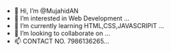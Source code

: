 - 👋 Hi, I’m @MujahidAN
- 👀 I’m interested in Web Development ...
- 🌱 I’m currently learning HTML,CSS,JAVASCRIPIT ...
- 💞️ I’m looking to collaborate on ...
- 📫 CONTACT NO. 7986136265...

<!---
MujahidAN/MujahidAN is a ✨ special ✨ repository because its `README.md` (this file) appears on your GitHub profile.
You can click the Preview link to take a look at your changes.
--->
